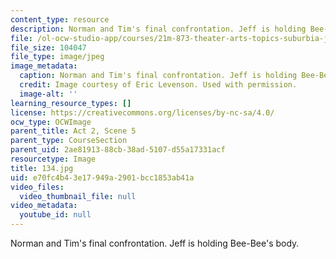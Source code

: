 ```yaml
---
content_type: resource
description: Norman and Tim's final confrontation. Jeff is holding Bee-Bee's body.
file: /ol-ocw-studio-app/courses/21m-873-theater-arts-topics-suburbia-january-iap-2008/e70fc4b43e17949a2901bcc1853ab41a_134.jpg
file_size: 104047
file_type: image/jpeg
image_metadata:
  caption: Norman and Tim's final confrontation. Jeff is holding Bee-Bee's body.
  credit: Image courtesy of Eric Levenson. Used with permission.
  image-alt: ''
learning_resource_types: []
license: https://creativecommons.org/licenses/by-nc-sa/4.0/
ocw_type: OCWImage
parent_title: Act 2, Scene 5
parent_type: CourseSection
parent_uid: 2ae81913-88cb-38ad-5107-d55a17331acf
resourcetype: Image
title: 134.jpg
uid: e70fc4b4-3e17-949a-2901-bcc1853ab41a
video_files:
  video_thumbnail_file: null
video_metadata:
  youtube_id: null
---
```

Norman and Tim's final confrontation. Jeff is holding Bee-Bee's body.